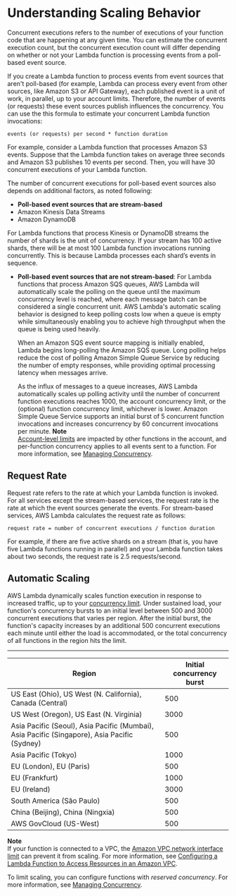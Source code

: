 # Understanding Scaling Behavior<a name="scaling"></a>

Concurrent executions refers to the number of executions of your function code that are happening at any given time\. You can estimate the concurrent execution count, but the concurrent execution count will differ depending on whether or not your Lambda function is processing events from a poll\-based event source\. 

 If you create a Lambda function to process events from event sources that aren't poll\-based \(for example, Lambda can process every event from other sources, like Amazon S3 or API Gateway\), each published event is a unit of work, in parallel, up to your account limits\. Therefore, the number of events \(or requests\) these event sources publish influences the concurrency\. You can use the this formula to estimate your concurrent Lambda function invocations:

```
events (or requests) per second * function duration
```

For example, consider a Lambda function that processes Amazon S3 events\. Suppose that the Lambda function takes on average three seconds and Amazon S3 publishes 10 events per second\. Then, you will have 30 concurrent executions of your Lambda function\.

The number of concurrent executions for poll\-based event sources also depends on additional factors, as noted following:
+  **Poll\-based event sources that are stream\-based** 
  + Amazon Kinesis Data Streams
  + Amazon DynamoDB

  For Lambda functions that process Kinesis or DynamoDB streams the number of shards is the unit of concurrency\. If your stream has 100 active shards, there will be at most 100 Lambda function invocations running concurrently\. This is because Lambda processes each shard’s events in sequence\. 
+ **Poll\-based event sources that are not stream\-based**: For Lambda functions that process Amazon SQS queues, AWS Lambda will automatically scale the polling on the queue until the maximum concurrency level is reached, where each message batch can be considered a single concurrent unit\. AWS Lambda's automatic scaling behavior is designed to keep polling costs low when a queue is empty while simultaneously enabling you to achieve high throughput when the queue is being used heavily\. 

  When an Amazon SQS event source mapping is initially enabled, Lambda begins long\-polling the Amazon SQS queue\. Long polling helps reduce the cost of polling Amazon Simple Queue Service by reducing the number of empty responses, while providing optimal processing latency when messages arrive\.

  As the influx of messages to a queue increases, AWS Lambda automatically scales up polling activity until the number of concurrent function executions reaches 1000, the account concurrency limit, or the \(optional\) function concurrency limit, whichever is lower\. Amazon Simple Queue Service supports an initial burst of 5 concurrent function invocations and increases concurrency by 60 concurrent invocations per minute\.
**Note**  
[Account\-level limits](https://docs.aws.amazon.com/lambda/latest/dg/limits.html) are impacted by other functions in the account, and per\-function concurrency applies to all events sent to a function\. For more information, see [Managing Concurrency](concurrent-executions.md)\.

## Request Rate<a name="concurrent-executions-request-rate"></a>

Request rate refers to the rate at which your Lambda function is invoked\. For all services except the stream\-based services, the request rate is the rate at which the event sources generate the events\. For stream\-based services, AWS Lambda calculates the request rate as follows:

```
request rate = number of concurrent executions / function duration
```

For example, if there are five active shards on a stream \(that is, you have five Lambda functions running in parallel\) and your Lambda function takes about two seconds, the request rate is 2\.5 requests/second\.

## Automatic Scaling<a name="scaling-behavior"></a>

AWS Lambda dynamically scales function execution in response to increased traffic, up to your [concurrency limit](limits.md)\. Under sustained load, your function's concurrency bursts to an initial level between 500 and 3000 concurrent executions that varies per region\. After the initial burst, the function's capacity increases by an additional 500 concurrent executions each minute until either the load is accommodated, or the total concurrency of all functions in the region hits the limit\.


****  

| Region | Initial concurrency burst | 
| --- | --- | 
| US East \(Ohio\), US West \(N\. California\), Canada \(Central\) | 500 | 
| US West \(Oregon\), US East \(N\. Virginia\) | 3000 | 
| Asia Pacific \(Seoul\), Asia Pacific \(Mumbai\), Asia Pacific \(Singapore\), Asia Pacific \(Sydney\) | 500 | 
| Asia Pacific \(Tokyo\) | 1000 | 
| EU \(London\), EU \(Paris\) | 500 | 
| EU \(Frankfurt\) | 1000 | 
| EU \(Ireland\) | 3000 | 
| South America \(São Paulo\) | 500 | 
| China \(Beijing\), China \(Ningxia\) | 500 | 
| AWS GovCloud \(US\-West\) | 500 | 

**Note**  
If your function is connected to a VPC, the [Amazon VPC network interface limit](https://docs.aws.amazon.com/general/latest/gr/aws_service_limits.html#limits_vpc) can prevent it from scaling\. For more information, see [Configuring a Lambda Function to Access Resources in an Amazon VPC](vpc.md)\.

To limit scaling, you can configure functions with *reserved concurrency*\. For more information, see [Managing Concurrency](concurrent-executions.md)\.